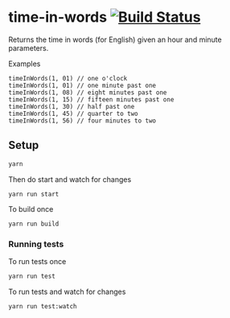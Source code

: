 # time-in-words [![Build Status](https://travis-ci.com/ourmaninamsterdam/time-in-words.svg?token=YXchmSx7dBJfsDqLqwdv&branch=master)](https://travis-ci.com/ourmaninamsterdam/time-in-words)

Returns the time in words (for English) given an hour and minute parameters. 

Examples

```
timeInWords(1, 01) // one o'clock
timeInWords(1, 01) // one minute past one
timeInWords(1, 08) // eight minutes past one
timeInWords(1, 15) // fifteen minutes past one
timeInWords(1, 30) // half past one
timeInWords(1, 45) // quarter to two
timeInWords(1, 56) // four minutes to two
```

## Setup

```sh
yarn
```

Then do start and watch for changes

```
yarn run start
```

To build once

```
yarn run build
```

### Running tests

To run tests once

```sh
yarn run test
```

To run tests and watch for changes

```sh
yarn run test:watch
```
